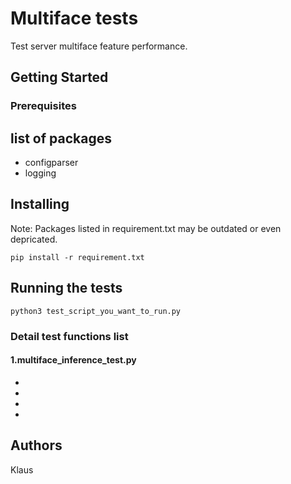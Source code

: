 # Multiface tests

Test server multiface feature performance. 

## Getting Started

### Prerequisites
## list of packages
- configparser
- logging

## Installing

Note: Packages listed in requirement.txt may be outdated or even depricated.

```
pip install -r requirement.txt
```

## Running the tests

```
python3 test_script_you_want_to_run.py
```

### Detail test functions list

#### 1.multiface_inference_test.py
- 
- 
- 
- 

## Authors

Klaus